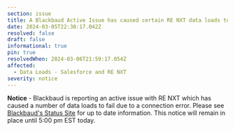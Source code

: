 ```yaml
---
section: issue
title: A Blackbaud Active Issue has caused certain RE NXT data loads to fail overnight
date: 2024-03-05T22:30:17.042Z
resolved: false
draft: false
informational: true
pin: true
resolvedWhen: 2024-03-06T21:59:17.054Z
affected:
  - Data Loads - Salesforce and RE NXT
severity: notice
---
```

**Notice** - B﻿lackbaud is reporting an active issue with RE NXT which has caused a number of data loads to fail due to a connection error. Please see [Blackbaud's Status Site](https://status.blackbaud.com/) for up to date information. This notice will remain in place until 5:00 pm EST today.